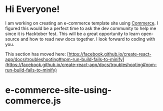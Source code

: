 # Hi Everyone! 

I am working on creating an e-commerce template site using [Commerce](https://commercejs.com/docs/). I figured this would be a perfect time to ask the dev community to help me since it is Hacktober fest. This will be a great opportunity to learn open-source and how to read new docs together. I look forward to coding with you.

This section has moved here: [https://facebook.github.io/create-react-app/docs/troubleshooting#npm-run-build-fails-to-minify](https://facebook.github.io/create-react-app/docs/troubleshooting#npm-run-build-fails-to-minify)
# e-commerce-site-using-commerce.js
